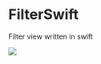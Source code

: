 # FilterSwift
Filter view written in swift

<a href="https://s3-ap-northeast-1.amazonaws.com/jillian-dev-file-storage/ezgif-3-8b7a68ee6c.gif"><img src="https://s3-ap-northeast-1.amazonaws.com/jillian-dev-file-storage/ezgif-3-8b7a68ee6c.gif"/></a>
